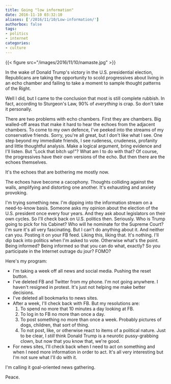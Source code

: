 ```yaml
---
title: Going "low information"
date: 2016-11-10 03:32:10
aliases: ['/2016/11/10/Low-information/']
authorbox: false
tags:
- politics
- internet
categories:
- culture
---
```

{{< figure src="/images/2016/11/10/namaste.jpg" >}}

In the wake of Donald Trump's victory in the U.S. presidential election, Republicans are taking the opportunity to scold progressives about living in an echo chamber and failing to take a moment to sample thought patterns of the Right.

Well I did, but I came to the conclusion that most is still complete rubbish. In fact, according to Sturgeon's Law, 90% of *everything* is crap. So don't take it personally.

There are two problems with echo chambers. First they are chambers. Big walled-off areas that make it hard to hear the echoes from the adjacent chambers. To come to my own defence, I've peeked into the streams of my conservative friends. Sorry, you're all great, but I don't like what I see. One step beyond my immediate friends, I see rudeness, crudeness, profanity and little thoughtful analysis. Make a logical argument, bring evidence and I'll listen. But "Lock that bitch up!"? What am I to do with that? Of course, the progressives have their own versions of the echo.  But then there are the echoes themselves.

It's the echoes that are bothering me mostly now.

The echoes have become a cacophony. Thoughts colliding against the walls, amplifying and distorting one another. It's exhausting and anxiety provoking.

I'm trying something new. I'm dipping into the information stream on a need-to-know basis. Someone asks my opinion about the election of the U.S. president once every four years. And they ask about legislators on their own cycles. So I'll check back on U.S. politics then. Seriously. Who is Trump going to pick for his Cabinet? Who will he nominate for the Supreme Court? I'm sure it's all very fascinating. But I can't do anything about it. And neither can you. Posting it on your FB feed. Liking this, liking that. It's nothing. I'll dip back into politics when I'm asked to vote. Otherwise what's the point. Being informed? Being informed so that you can do what, exactly? So you participate in the Internet outrage du jour? FOMO?

Here's my program:

- I'm taking a week off all news and social media. Pushing the reset button.
- I've deleted FB and Twitter from my phone. I'm not going anywhere. I haven't resigned in protest. It's just not helping me make better decisions.
- I've deleted all bookmarks to news sites.
- After a week, I'll check back with FB. But my resolutions are:
    1. To spend no more that 10 minutes a day looking at FB.
    2. To log in to FB no more than once a day.
    3. To post something no more than once a week. Probably pictures of dogs, children, that sort of thing.
    4. To not post, like, or otherwise react to items of a political nature. Just to be clear, I *still* think Donald Trump is a neurotic pussy-grabbing clown, but now that you know that, we're good.
- For news sites, I'll check back when I need to act on something and when I need more information in order to act. It's all very interesting but I'm not sure what I'll do with it.

I'm calling it goal-oriented news gathering.

Peace.
